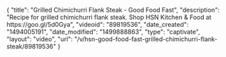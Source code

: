 {
    "title": "Grilled Chimichurri Flank Steak - Good Food Fast",
    "description": "Recipe for grilled chimichurri flank steak. Shop HSN Kitchen & Food at https:\/\/goo.gl\/5d0Gya",
    "videoid": "89819536",
    "date_created": "1494005191",
    "date_modified": "1499888863",
    "type": "captivate",
    "layout": "video",
    "url": "\/v\/hsn-good-food-fast-grilled-chimichurri-flank-steak\/89819536"
}